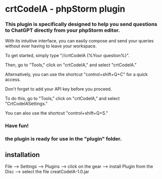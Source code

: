 # crtCodeIA - phpStorm plugin


###  This plugin is specifically designed to help you send questions to ChatGPT directly from your phpStorm editor.

With its intuitive interface, you can easily compose and send your queries without ever having to leave your workspace.

To get started, simply type "//crtCodeIA {%Your question%}". 

Then, go to "Tools," click on "crtCodeIA," and select "crtCodeIA." 

Alternatively, you can use the shortcut "control+shift+Q+C" for a quick access.

Don't forget to add your API key before you proceed. 

To do this, go to "Tools," click on "crtCodeIA," and select "CrtCodeIASettings." 

You can also use the shortcut "control+shift+Q+S."


###  Have fun!


### the plugin is ready for use in the "plugin" folder.

## installation

File --> Settings --> Plugins --> click on the gear --> install Plugin from the Disc --> select the file creatCodeIA-1.0.jar